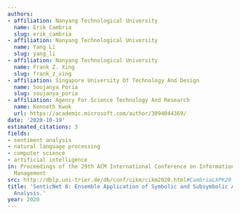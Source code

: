```yaml
---
authors:
- affiliation: Nanyang Technological University
  name: Erik Cambria
  slug: erik_cambria
- affiliation: Nanyang Technological University
  name: Yang Li
  slug: yang_li
- affiliation: Nanyang Technological University
  name: Frank Z. Xing
  slug: frank_z_xing
- affiliation: Singapore University Of Technology And Design
  name: Soujanya Poria
  slug: soujanya_poria
- affiliation: Agency For Science Technology And Research
  name: Kenneth Kwok
  url: https://academic.microsoft.com/author/3094044369/
date: '2020-10-19'
estimated_citations: 3
fields:
- sentiment analysis
- natural language processing
- computer science
- artificial intelligence
in: Proceedings of the 29th ACM International Conference on Information & Knowledge
  Management
src: http://dblp.uni-trier.de/db/conf/cikm/cikm2020.html#CambriaLXPK20
title: 'SenticNet 6: Ensemble Application of Symbolic and Subsymbolic AI for Sentiment
  Analysis.'
year: 2020
---
```

